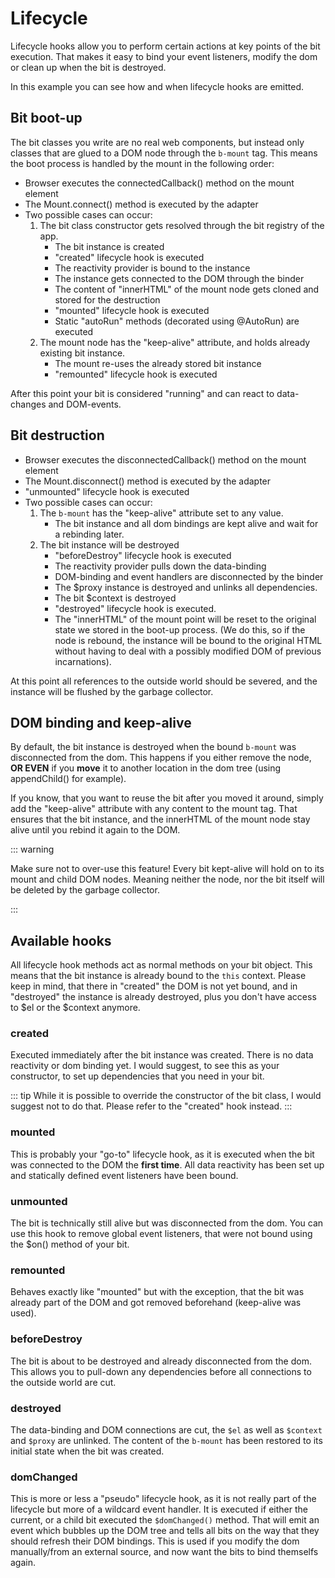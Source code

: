 # Lifecycle

Lifecycle hooks allow you to perform certain actions at key points of the bit execution. 
That makes it easy to bind your event listeners, modify the dom or clean up when the bit is destroyed.

In this example you can see how and when lifecycle hooks are emitted. 

<Example href="/demo/examples/lifecycle.html" :height="450"/>

## Bit boot-up
The bit classes you write are no real web components, but instead only classes that are glued to a DOM node
through the `b-mount` tag. This means the boot process is handled by the mount in the following order:

* Browser executes the connectedCallback() method on the mount element
* The Mount.connect() method is executed by the adapter 
* Two possible cases can occur:
  1. The bit class constructor gets resolved through the bit registry of the app. 
        * The bit instance is created
        * "created" lifecycle hook is executed
        * The reactivity provider is bound to the instance
        * The instance gets connected to the DOM through the binder
        * The content of "innerHTML" of the mount node gets cloned and stored for the destruction
        * "mounted" lifecycle hook is executed     
        * Static "autoRun" methods (decorated using @AutoRun) are executed
  2. The mount node has the "keep-alive" attribute, and holds already existing bit instance. 
        * The mount re-uses the already stored bit instance
        * "remounted" lifecycle hook is executed

After this point your bit is considered "running" and can react to data-changes and DOM-events.

## Bit destruction
* Browser executes the disconnectedCallback() method on the mount element
* The Mount.disconnect() method is executed by the adapter
* "unmounted" lifecycle hook is executed
* Two possible cases can occur:
    1. The `b-mount` has the "keep-alive" attribute set to any value.
        * The bit instance and all dom bindings are kept alive and wait for a rebinding later.
    2. The bit instance will be destroyed 
        * "beforeDestroy" lifecycle hook is executed
        * The reactivity provider pulls down the data-binding
        * DOM-binding and event handlers are disconnected by the binder
        * The $proxy instance is destroyed and unlinks all dependencies.
        * The bit $context is destroyed
        * "destroyed" lifecycle hook is executed.
        * The "innerHTML" of the mount point will be reset
          to the original state we stored in the boot-up process. 
          (We do this, so if the node is rebound, the instance will be bound to the original HTML without having to deal with a possibly modified DOM of previous incarnations).
    
At this point all references to the outside world should be severed, and the
instance will be flushed by the garbage collector.

## DOM binding and keep-alive
By default, the bit instance is destroyed when the bound `b-mount` was disconnected from the dom.
This happens if you either remove the node, **OR EVEN** if you **move** it to another location in the dom tree (using appendChild() for example).

If you know, that you want to reuse the bit after you moved it around,
simply add the "keep-alive" attribute with any content to the mount tag.
That ensures that the bit instance, and the innerHTML of the mount node stay alive
until you rebind it again to the DOM. 

::: warning

Make sure not to over-use this feature! Every bit kept-alive will hold on to its mount and child DOM nodes. Meaning neither the node, nor
the bit itself will be deleted by the garbage collector. 

:::

## Available hooks

All lifecycle hook methods act as normal methods on your bit object. This means that the
bit instance is already bound to the `this` context. Please keep in mind, that there in "created"
the DOM is not yet bound, and in "destroyed" the instance is already destroyed, plus you don't have access to $el or the $context anymore.

### created

Executed immediately after the bit instance was created. There is no data reactivity or dom binding yet.
I would suggest, to see this as your constructor, to set up dependencies that you need in your bit.

::: tip
While it is possible to override the constructor of the bit class, I would suggest not to do that. Please refer to the "created" hook instead.
:::

### mounted

This is probably your "go-to" lifecycle hook, as it is executed when the bit was connected to the DOM the **first time**. 
All data reactivity has been set up and statically defined event listeners have been bound.

### unmounted

The bit is technically still alive but was disconnected from the dom. You can use this hook to remove global event listeners,
that were not bound using the $on() method of your bit. 

### remounted

Behaves exactly like "mounted" but with the exception, that the bit was already part of the DOM and got removed beforehand (keep-alive was used).

### beforeDestroy

The bit is about to be destroyed and already disconnected from the dom.
This allows you to pull-down any dependencies before all connections to the outside world are cut.

### destroyed

The data-binding and DOM connections are cut, the `$el` as well as `$context` and `$proxy` are unlinked.
The content of the `b-mount` has been restored to its initial state when the bit was created.

### domChanged

This is more or less a "pseudo" lifecycle hook, as it is not really part of the lifecycle but more of a 
wildcard event handler. It is executed if either the current, or a child bit executed the `$domChanged()` method.
That will emit an event which bubbles up the DOM tree and tells all bits on the way that they should refresh
their DOM bindings. This is used if you modify the dom manually/from an external source, and now want the bits to bind themselfs again.
